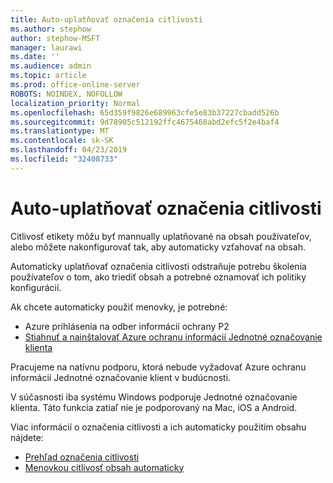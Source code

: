 ```yaml
---
title: Auto-uplatňovať označenia citlivosti
ms.author: stephow
author: stephow-MSFT
manager: laurawi
ms.date: ''
ms.audience: admin
ms.topic: article
ms.prod: office-online-server
ROBOTS: NOINDEX, NOFOLLOW
localization_priority: Normal
ms.openlocfilehash: 65d359f9826e689963cfe5e83b37227cbadd526b
ms.sourcegitcommit: 9d78905c512192ffc4675468abd2efc5f2e4baf4
ms.translationtype: MT
ms.contentlocale: sk-SK
ms.lasthandoff: 04/23/2019
ms.locfileid: "32408733"
---
```

# <a name="auto-apply-sensitivity-labels"></a>Auto-uplatňovať označenia citlivosti

Citlivosť etikety môžu byť mannually uplatňované na obsah používateľov, alebo môžete nakonfigurovať tak, aby automaticky vzťahovať na obsah.

Automaticky uplatňovať označenia citlivosti odstraňuje potrebu školenia používateľov o tom, ako triediť obsah a potrebné oznamovať ich politiky konfigurácií.

Ak chcete automaticky použiť menovky, je potrebné:

- Azure prihlásenia na odber informácií ochrany P2
- [Stiahnuť a nainštalovať Azure ochranu informácií Jednotné označovanie klienta](https://docs.microsoft.com/en-us/azure/information-protection/rms-client/install-unifiedlabelingclient-app)

Pracujeme na natívnu podporu, ktorá nebude vyžadovať Azure ochranu informácií Jednotné označovanie klient v budúcnosti.

V súčasnosti iba systému Windows podporuje Jednotné označovanie klienta.  Táto funkcia zatiaľ nie je podporovaný na Mac, iOS a Android.

Viac informácií o označenia citlivosti a ich automaticky použitím obsahu nájdete:

- [Prehľad označenia citlivosti](https://docs.microsoft.com/en-us/office365/securitycompliance/sensitivity-labels)
- [Menovkou citlivosť obsah automaticky](https://docs.microsoft.com/en-us/office365/securitycompliance/apply_sensitivity_label_automatically)